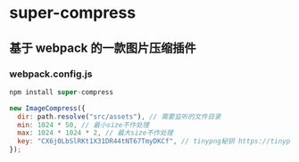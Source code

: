 # super-compress

## 基于 webpack 的一款图片压缩插件

### webpack.config.js

```js
npm install super-compress

new ImageCompress({
  dir: path.resolve("src/assets"), // 需要监听的文件目录
  min: 1024 * 50, // 最小size不作处理
  max: 1024 * 1024 * 2, // 最大size不作处理
  key: "CX6j0LbSlRKt1X31DR44tNT67TmyDKCf", // tinypng秘钥 https://tinypng.com/
});
```
